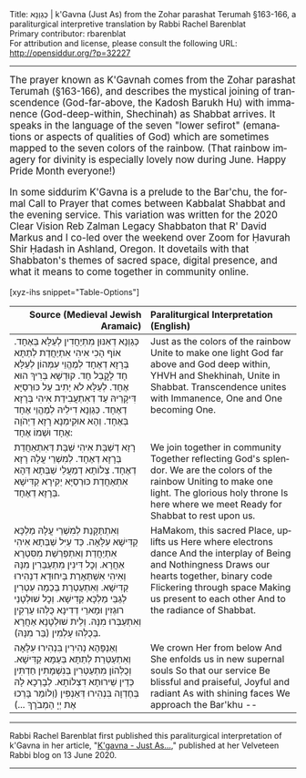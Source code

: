 <html>
<head></head>
<body>
Title: כְּגַוְנָא | k'Gavna (Just As) from the Zohar parashat Terumah §163-166, a paraliturgical interpretive translation by Rabbi Rachel Barenblat<br />
Primary contributor: rbarenblat<br />
For attribution and license, please consult the following URL: <a href="http://opensiddur.org/?p=32227">http://opensiddur.org/?p=32227</a>
<p />
<hr />

<div class="english" lang="en" style="font-size: 1.2em;">
The prayer known as K'Gavnah comes from the Zohar parashat Terumah (§163-166), and describes the mystical joining of transcendence (God-far-above, the Kadosh Barukh Hu) with immanence (God-deep-within, Shechinah) as Shabbat arrives. It speaks in the language of the seven "lower sefirot" (emanations or aspects of qualities of God) which are sometimes mapped to the seven colors of the rainbow. (That rainbow imagery for divinity is especially lovely now during June. Happy Pride Month everyone!)

In some siddurim K'Gavna is a prelude to the Bar'chu, the formal Call to Prayer that comes between Kabbalat Shabbat and the evening service. This variation was written for the 2020 Clear Vision Reb Zalman Legacy Shabbaton that R' David Markus and I co-led over the weekend over Zoom for Ḥavurah Shir Ḥadash in Ashland, Oregon. It dovetails with that Shabbaton's themes of sacred space, digital presence, and what it means to come together in community online.
</div>

[xyz-ihs snippet="Table-Options"]<table style="margin-left: auto; margin-right: auto;" class="draggable">
<thead><tr><th id="x" style="text-align: right;">Source (Medieval Jewish Aramaic)</th><th style="text-align: left;">Paraliturgical Interpretation (English)</th></tr></thead>
<tbody>
<tr><td style="vertical-align:top;">
<div class="liturgy" lang="he">
כְּגַוְנָא דְאִנּוּן מִתְיַחֲדִין לְעֵלָּא בְּאֶחָד. 
אוֹף הָכִי אִיהִי אִתְיַחֲדַת לְתַתָּא בְּרָזָא דְאֶחָד 
לְמֶהֱוֵי עִמְּהוֹן לְעֵלָּא חָד לָקֳבֵל חָד. 
קוּדְשָׁא בְּרִיךְ הוּא אֶחָד. 
לְעֵלָּא לֹא יָתִיב עַל כּוּרְסַיָּא דִּיקָרֵיהּ עַד דְאִתְעֲבִידַת אִיהִי בְּרָזָא דְאֶחָד. 
כְּגַוְנָא דִילֵיהּ לְמֶהֱוֵי אֶחָד בְּאֶחָד. 
וְהָא אוּקִימְנָא רָזָא דַיְהֹוָה אֶחָד וּשְׁמוֹ אֶחָד:
</span></div></td>
 
<td style="vertical-align:top;">
<div class="english" lang="en">
Just as the colors of the rainbow
Unite to make one light
God far above and God deep within,
YHVH and Shekhinah,
Unite in Shabbat.
Transcendence unites with Immanence,
One and One becoming One.
</div></td></tr>


<tr><td style="vertical-align:top;">
<div class="liturgy" lang="he">
רָזָא דְשַׁבָּת אִיהִי שַׁבָּת 
דְּאִתְאַחֲדַת בְּרָזָא דְאֶחָד. 
לְמִשְׁרֵי עֲלָהּ רָזָא דְאֶחָד. 
צְלוֹתָא דְמַעֲלֵי שַׁבְּתָא 
דְּהָא אִתְאַחֲדַת כּוּרְסַיָּא 
יַקִּירָא קַדִּישָׁא 
בְּרָזָא דְאֶחָד.
</span></div></td>
 
<td style="vertical-align:top;">
<div class="english" lang="en">
We join together in community
Together reflecting God's splendor.
We are the colors of the rainbow
Uniting to make one light.
The glorious holy throne
Is here where we meet
Ready for Shabbat to rest upon us.
</div></td></tr>


<tr><td style="vertical-align:top;">
<div class="liturgy" lang="he">
וְאִתְתַּקָּנַת לְמִשְׁרֵי עֲלָהּ מַלְכָּא קַדִּישָׁא עִלָּאָה. 
כַּד עַיִּל שַׁבְּתָא אִיהִי אִתְיַחֲדַת 
וְאִתְפַּרְשַׁת מִסִּטְרָא אַחֲרָא. 
וְכׇל דִּינִין מִתְעַבְּרִין מִנָּהּ וְאִיהִי אִשְׁתְּאָרַת בְּיִחוּדָא דִנְהִירוּ קַדִּישָׁא. 
וְאִתְעַטְרַת בְּכַמָה עִטְרִין לְגַבֵּי מַלְכָּא קַדִישָׁא. 
וְכׇל שׁוּלְטָנֵי רוּגְזִין וּמָארֵי דְדִינָא כֻּלְּהוּ עַרְקִין וְאִתְעַבְּרוּ מִנָּהּ. 
וְלֵית שׁוּלְטָנָא אַחֲרָא בְּכֻלְּהוּ עָלְמִין (בַּר מִנָּהּ). 
</span></div></td>
 
<td style="vertical-align:top;">
<div class="english" lang="en">
HaMakom, this sacred Place, uplifts us
Here where electrons dance
And the interplay of Being and Nothingness
Draws our hearts together, binary code
Flickering through space
Making us present to each other
And to the radiance of Shabbat.
</div></td></tr>


<tr><td style="vertical-align:top;">
<div class="liturgy" lang="he">
וְאַנְפָּהָא נְהִירִין בִּנְהִירוּ עִלָּאָה 
וְאִתְעַטְּרַת לְתַתָּא בְּעַמָּא קַדִּישָׁא. 
וְכֻלְּהוֹן מִתְעַטְּרִין 
בְּנִשְׁמָתִין חַדְתִּין 
כְּדֵין שֵׁירוּתָא דִצְלוֹתָא. 
לְבָרְכָא לָהּ בְּחֶדְוָה בִּנְהִירוּ דְּאַנְפִּין 
(וְלוֹמַר בָּרְכוּ אֶת יְיָ הַמְבֹרָךְ ...)
</span></div></td>
 
<td style="vertical-align:top;">
<div class="english" lang="en">
We crown Her from below
And She enfolds us in new supernal souls
So that our service
Be blissful and praiseful,
Joyful and radiant
As with shining faces
We approach the Bar'khu --
</div></td></tr>
</tbody></table>

<hr />

Rabbi Rachel Barenblat first published this paraliturgical interpretation of k'Gavna in her article, "<a href="https://velveteenrabbi.blogs.com/blog/2020/06/kgavna-just-as.html">K'gavna - Just As...</a>," published at her Velveteen Rabbi blog on 13 June 2020.

<hr />

&nbsp;
</body>
</html>